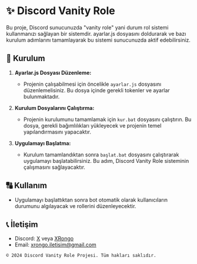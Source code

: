 # ✨ Discord Vanity Role

Bu proje, Discord sunucunuzda "vanity role" yani durum rol sistemi kullanmanızı sağlayan bir sistemdir. ayarlar.js dosyasını doldurarak ve bazı kurulum adımlarını tamamlayarak bu sistemi sunucunuzda aktif edebilirsiniz.

## 📝 Kurulum

1. **Ayarlar.js Dosyası Düzenleme:**
   - Projenin çalışabilmesi için öncelikle `ayarlar.js` dosyasını düzenlemelisiniz. Bu dosya içinde gerekli tokenler ve ayarlar bulunmaktadır.

2. **Kurulum Dosyalarını Çalıştırma:**
   - Projenin kurulumunu tamamlamak için `kur.bat` dosyasını çalıştırın. Bu dosya, gerekli bağımlılıkları yükleyecek ve projenin temel yapılandırmasını yapacaktır.

3. **Uygulamayı Başlatma:**
   - Kurulum tamamlandıktan sonra `başlat.bat` dosyasını çalıştırarak uygulamayı başlatabilirsiniz. Bu adım, Discord Vanity Role sisteminin çalışmasını sağlayacaktır.

## 🔠 Kullanım

- Uygulamayı başlattıktan sonra bot otomatik olarak kullanıcıların durumunu algılayacak ve rollerini düzenleyecektir.

## 📞 İletişim

- Discord: [X](https://discord.gg/FcUwaJZRSS) veya [XRongo](https://discord.com/users/592442056115486723)
- Email: [xrongo.iletisim@gmail.com](mailto:xrongo.iletisim@gmail.com)
```
© 2024 Discord Vanity Role Projesi. Tüm hakları saklıdır.